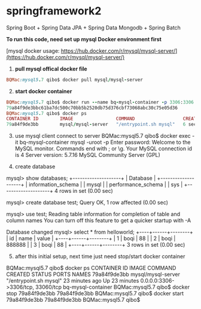 # springframework2
Spring Boot + Spring Data JPA + Spring Data Mongodb + Spring Batch


**To run this code, need set up mysql Docker environment first**

[mysql docker usage: https://hub.docker.com/r/mysql/mysql-server/](https://hub.docker.com/r/mysql/mysql-server/)

1. **pull mysql offical docker file**
```ruby
BQMac:mysql5.7 qibo$ docker pull mysql/mysql-server
```
2. **start docker container**

```ruby
BQMac:mysql5.7 qibo$ docker run --name bq-mysql-container -p 3306:3306 -e MYSQL_ROOT_PASSWORD=password -e MYSQL_ROOT_HOST=172.17.0.1 -d mysql/mysql-server
79a84f9de3bbc61ba7dc500c70bb5b2520db75d376cbf73068abc30c75e05d36
BQMac:mysql5.7 qibo$ docker ps 
CONTAINER ID        IMAGE                COMMAND                  CREATED             STATUS              PORTS                               NAMES
79a84f9de3bb        mysql/mysql-server   "/entrypoint.sh mysql"   6 seconds ago       Up 4 seconds        0.0.0.0:3306->3306/tcp, 33060/tcp   bq-mysql-container
```
3) use mysql client connect to server
BQMac:mysql5.7 qibo$ docker exec -it bq-mysql-container mysql -uroot -p
Enter password: 
Welcome to the MySQL monitor.  Commands end with ; or \g.
Your MySQL connection id is 4
Server version: 5.7.16 MySQL Community Server (GPL)

4) create database

mysql> show databases;
+--------------------+
| Database           |
+--------------------+
| information_schema |
| mysql              |
| performance_schema |
| sys                |
+--------------------+
4 rows in set (0.00 sec)

mysql> create database test;
Query OK, 1 row affected (0.00 sec)

mysql> use test;
Reading table information for completion of table and column names
You can turn off this feature to get a quicker startup with -A

Database changed
mysql> select * from helloworld;
+----+------+--------+
| id | name | value  |
+----+------+--------+
|  1 | boqi |     88 |
|  2 | boqi | 888888 |
|  3 | boqi |     88 |
+----+------+--------+
3 rows in set (0.00 sec)
 
5) after this initial setup, next time just need stop/start docker container

BQMac:mysql5.7 qibo$ docker ps
CONTAINER ID        IMAGE                COMMAND                  CREATED             STATUS              PORTS                               NAMES
79a84f9de3bb        mysql/mysql-server   "/entrypoint.sh mysql"   23 minutes ago      Up 23 minutes       0.0.0.0:3306->3306/tcp, 33060/tcp   bq-mysql-container
BQMac:mysql5.7 qibo$ docker stop 79a84f9de3bb
79a84f9de3bb
BQMac:mysql5.7 qibo$ docker start 79a84f9de3bb
79a84f9de3bb
BQMac:mysql5.7 qibo$ 
